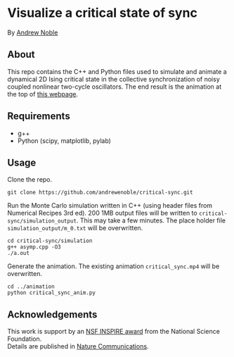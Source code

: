# Visualize a critical state of sync

By [Andrew Noble](http://two.ucdavis.edu/~andrewnoble)

## About

This repo contains the C++ and Python files used to simulate and animate a dynamical 2D Ising critical state in the collective synchronization of noisy coupled nonlinear two-cycle oscillators.  The end result is the animation at the top of  [this webpage](http://two.ucdavis.edu/~andrewnoble/research.html).

## Requirements

* g++
* Python (scipy, matplotlib, pylab)

## Usage

Clone the repo.
```
git clone https://github.com/andrewenoble/critical-sync.git
```
Run the Monte Carlo simulation written in C++ (using header files from Numerical Recipes 3rd ed).  200 1MB output files will be written to ```critical-sync/simulation_output```.  This may take a few minutes.  The place holder file ```simulation_output/m_0.txt``` will be overwritten.  
```
cd critical-sync/simulation
g++ asymp.cpp -O3 
./a.out
```
Generate the animation.  The existing animation ```critical_sync.mp4``` will be overwritten.
```
cd ../animation
python critical_sync_anim.py
```

## Acknowledgements

This work is support by an <a href="http://www.nsf.gov/awardsearch/showAward?AWD_ID=1344187&amp;HistoricalAwards=false">NSF
INSPIRE award</a> from the National Science Foundation.  
Details are published in <a href="http://www.nature.com/ncomms/2015/150408/ncomms7664/full/ncomms7664.html">Nature Communications</a>.
